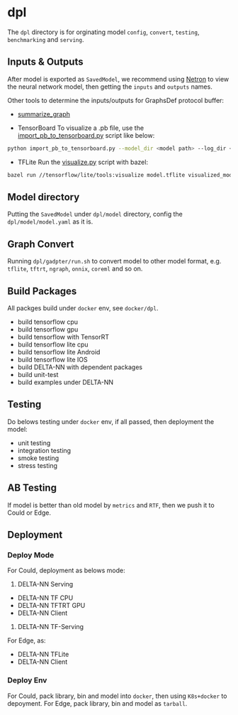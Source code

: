 # dpl
The `dpl` directory is for orginating model `config`, `convert`, `testing`, `benchmarking` and `serving`.

## Inputs & Outputs

After model is exported as `SavedModel`, we recommend using [Netron](https://github.com/lutzroeder/netron) 
to view the neural network model, then getting the `inputs` and `outputs` names. 


Other tools to determine the inputs/outputs for GraphsDef protocol buffer:
* [summarize_graph](https://github.com/tensorflow/tensorflow/blob/master/tensorflow/tools/graph_transforms/README.md#inspecting-graphs)

* TensorBoard
To visualize a .pb file, use the [import_pb_to_tensorboard.py](https://github.com/tensorflow/tensorflow/blob/master/tensorflow/python/tools/import_pb_to_tensorboard.py) script like below:

```bash
python import_pb_to_tensorboard.py --model_dir <model path> --log_dir <log dir path>
```

* TFLite
Run the [visualize.py](https://github.com/tensorflow/tensorflow/blob/master/tensorflow/lite/tools/visualize.py) script with bazel:
```bash
bazel run //tensorflow/lite/tools:visualize model.tflite visualized_model.html
```


## Model directory

Putting the `SavedModel` under `dpl/model` directory, config the `dpl/model/model.yaml` as it is.

## Graph Convert
        
Running `dpl/gadpter/run.sh` to convert model to other model format,
e.g. `tflite`, `tftrt`, `ngraph`, `onnix`, `coreml` and so on.

## Build Packages

All packges build under `docker` env, see `docker/dpl`.

* build tensorflow cpu
* build tensorflow gpu
* build tensorflow with TensorRT
* build tensorflow lite cpu
* build tensorflow lite Android 
* build tensorflow lite IOS
* build DELTA-NN with dependent packages
* build unit-test
* build examples under DELTA-NN

## Testing

Do belows testing under `docker` env, if all passed, then deployment the model:

* unit testing
* integration testing
* smoke testing
* stress testing

## AB Testing
If model is better than old model by `metrics` and `RTF`, then we push it to Could or Edge.


## Deployment

### Deploy Mode

For Could, deployment as belows mode:

1. DELTA-NN Serving
  * DELTA-NN TF CPU
  * DELTA-NN TFTRT GPU
  * DELTA-NN Client 

1. DELTA-NN TF-Serving

For Edge, as:
* DELTA-NN TFLite
* DELTA-NN Client 

### Deploy Env
For Could, pack library, bin and model into `docker`, then using `K8s+docker` to depoyment.
For Edge, pack library, bin and model as `tarball`.

